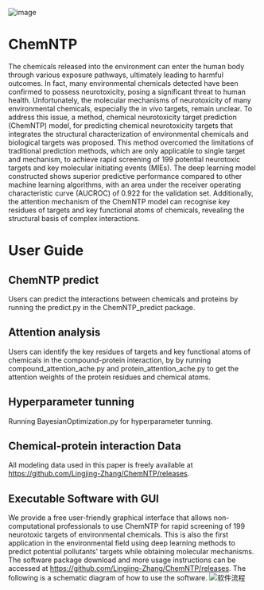 ![image](https://github.com/Lingjing-Zhang/ChemNTP/assets/150929272/22877af8-628f-4896-8dd6-0a9b451f84a0)

ChemNTP
======
The chemicals released into the environment can enter the human body through various exposure pathways, ultimately leading to harmful outcomes. In fact, many environmental chemicals detected have been confirmed to possess neurotoxicity, posing a significant threat to human health. Unfortunately, the molecular mechanisms of neurotoxicity of many environmental chemicals, especially the in vivo targets, remain unclear. To address this issue, a method, chemical neurotoxicity target prediction (ChemNTP) model, for predicting chemical neurotoxicity targets that integrates the structural characterization of environmental chemicals and biological targets was proposed. This method overcomed the limitations of traditional prediction methods, which are only applicable to single target and mechanism, to achieve rapid screening of 199 potential neurotoxic targets and key molecular initiating events (MIEs). The deep learning model constructed shows superior predictive performance compared to other machine learning algorithms, with an area under the receiver operating characteristic curve (AUCROC) of 0.922 for the validation set. Additionally, the attention mechanism of the ChemNTP model can recognise key residues of targets and key functional atoms of chemicals, revealing the structural basis of complex interactions.

User Guide
======
ChemNTP predict
-------
Users can predict the interactions between chemicals and proteins by running the predict.py in the ChemNTP_predict package.

Attention analysis
-------
Users can identify the key residues of targets and key functional atoms of chemicals in the compound-protein interaction, by by running compound_attention_ache.py and protein_attention_ache.py to get the attention weights of the protein residues and chemical atoms.

Hyperparameter tunning
-------
Running BayesianOptimization.py for hyperparameter tunning.

Chemical-protein interaction Data
-------
All modeling data used in this paper is freely available at https://github.com/Lingjing-Zhang/ChemNTP/releases.

Executable Software with GUl
-------
We provide a free user-friendly graphical interface that allows non-computational professionals to use ChemNTP for rapid screening of 199 neurotoxic targets of environmental chemicals. This is also the first application in the environmental field using deep learning methods to predict potential pollutants' targets while obtaining molecular mechanisms. The software package download and more usage instructions can be accessed at https://github.com/Lingjing-Zhang/ChemNTP/releases.
The following is a schematic diagram of how to use the software.
![软件流程](https://github.com/Lingjing-Zhang/ChemNTP/assets/150929272/74e5bfed-310e-42c8-acb6-526239238b1e)

